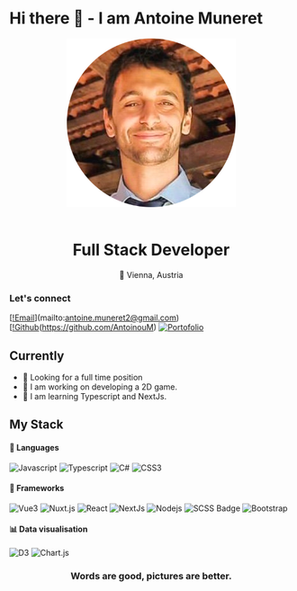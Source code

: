 # Hi there 👋 - I am Antoine Muneret

<p align="center">
  <a href="https://antoinemuneret.dev/">
    <img src="https://raw.githubusercontent.com/AntoinouM/Portofolio/refs/heads/main/assets/me-modified.png" width="300" alt="My picture" />
  </a>
    <br />
    <br />
  <h1 align="center">Full Stack Developer</h2>
  <p align="center">📍  Vienna, Austria </p>
</p>

### Let's connect
[[!Email](https://img.shields.io/badge/Gmail-D14836?style=for-the-badge&logo=gmail&logoColor=white)](mailto:antoine.muneret2@gmail.com)
[[!Github](https://img.shields.io/badge/GitHub-100000?style=for-the-badge&logo=github&logoColor=white)(https://github.com/AntoinouM)
[![Portofolio](https://img.shields.io/badge/website-000000?style=for-the-badge&logo=About.me&logoColor=white)](https://antoinemuneret.dev)


## Currently
- 👀 Looking for a full time position
- 🔭 I am working on developing a 2D game.
- 🌱 I am learning Typescript and NextJs.

## My Stack

#### 💬 Languages
![Javascript](https://img.shields.io/badge/JavaScript-323330?style=for-the-badge&logo=javascript&logoColor=F7DF1E)
![Typescript](https://img.shields.io/badge/TypeScript-007ACC?style=for-the-badge&logo=typescript&logoColor=white)
![C#](https://img.shields.io/badge/C%23-239120?style=for-the-badge&logo=csharp&logoColor=white)
![CSS3](https://img.shields.io/badge/CSS3-1572B6?style=for-the-badge&logo=css3&logoColor=white)


#### 🚀 Frameworks
![Vue3](https://img.shields.io/badge/-Vue3-4FC08D?style=for-the-badge&labelColor=black&logo=vuedotjs&logoColor=#4FC08D&color)
![Nuxt.js](https://img.shields.io/badge/nuxt.js-000000?style=for-the-badge&logo=nuxtdotjs&logoColor=white)
![React](https://img.shields.io/badge/React-20232A?style=for-the-badge&logo=react&logoColor=61DAFB)
![NextJs](https://img.shields.io/badge/next%20js-000000?style=for-the-badge&logo=nextdotjs&logoColor=white)
![Nodejs](https://img.shields.io/badge/Nodejs-3C873A?style=for-the-badge&labelColor=black&logo=node.js&logoColor=3C873A)
![SCSS Badge](https://img.shields.io/badge/Scss-CC6699?style=for-the-badge&logo=sass&logoColor=white)
![Bootstrap](https://img.shields.io/badge/Bootstrap-563D7C?style=for-the-badge&logo=bootstrap&logoColor=white)

#### 📊 Data visualisation
![D3](https://img.shields.io/badge/d3%20js-F9A03C?style=for-the-badge&logo=d3.js&logoColor=white)
![Chart.js](https://img.shields.io/badge/Chart%20js-FF6384?style=for-the-badge&logo=chartdotjs&logoColor=white)


<h3 align="center">Words are good, pictures are better.</h3>

<br/>


<!--
**AntoinouM/AntoinouM** is a ✨ _special_ ✨ repository because its `README.md` (this file) appears on your GitHub profile.

Here are some ideas to get you started:

- 🔭 I’m currently working on ...
- 🌱 I’m currently learning ...
- 👯 I’m looking to collaborate on ...
- 🤔 I’m looking for help with ...
- 💬 Ask me about ...
- 📫 How to reach me: ...
- 😄 Pronouns: ...
- ⚡ Fun fact: ...
-->
